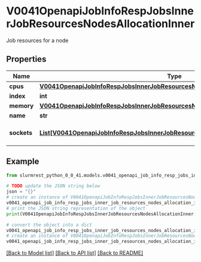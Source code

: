 # V0041OpenapiJobInfoRespJobsInnerJobResourcesNodesAllocationInner

Job resources for a node

## Properties

Name | Type | Description | Notes
------------ | ------------- | ------------- | -------------
**cpus** | [**V0041OpenapiJobInfoRespJobsInnerJobResourcesNodesAllocationInnerCpus**](V0041OpenapiJobInfoRespJobsInnerJobResourcesNodesAllocationInnerCpus.md) |  | [optional] 
**index** | **int** | Node index | 
**memory** | [**V0041OpenapiJobInfoRespJobsInnerJobResourcesNodesAllocationInnerMemory**](V0041OpenapiJobInfoRespJobsInnerJobResourcesNodesAllocationInnerMemory.md) |  | [optional] 
**name** | **str** | Node name | 
**sockets** | [**List[V0041OpenapiJobInfoRespJobsInnerJobResourcesNodesAllocationInnerSocketsInner]**](V0041OpenapiJobInfoRespJobsInnerJobResourcesNodesAllocationInnerSocketsInner.md) | Socket allocations in node | 

## Example

```python
from slurmrest_python_0_0_41.models.v0041_openapi_job_info_resp_jobs_inner_job_resources_nodes_allocation_inner import V0041OpenapiJobInfoRespJobsInnerJobResourcesNodesAllocationInner

# TODO update the JSON string below
json = "{}"
# create an instance of V0041OpenapiJobInfoRespJobsInnerJobResourcesNodesAllocationInner from a JSON string
v0041_openapi_job_info_resp_jobs_inner_job_resources_nodes_allocation_inner_instance = V0041OpenapiJobInfoRespJobsInnerJobResourcesNodesAllocationInner.from_json(json)
# print the JSON string representation of the object
print(V0041OpenapiJobInfoRespJobsInnerJobResourcesNodesAllocationInner.to_json())

# convert the object into a dict
v0041_openapi_job_info_resp_jobs_inner_job_resources_nodes_allocation_inner_dict = v0041_openapi_job_info_resp_jobs_inner_job_resources_nodes_allocation_inner_instance.to_dict()
# create an instance of V0041OpenapiJobInfoRespJobsInnerJobResourcesNodesAllocationInner from a dict
v0041_openapi_job_info_resp_jobs_inner_job_resources_nodes_allocation_inner_from_dict = V0041OpenapiJobInfoRespJobsInnerJobResourcesNodesAllocationInner.from_dict(v0041_openapi_job_info_resp_jobs_inner_job_resources_nodes_allocation_inner_dict)
```
[[Back to Model list]](../README.md#documentation-for-models) [[Back to API list]](../README.md#documentation-for-api-endpoints) [[Back to README]](../README.md)


